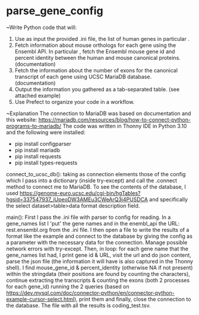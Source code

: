 # parse_gene_config

~Write Python code that will:
1. Use as input the provided .ini file, the list of human genes in particular .
2. Fetch information about mouse orthologs for each gene using the Ensembl API. In
particular , fetch the Ensembl mouse gene id and percent identity between the human
and mouse canonical proteins. (documentation)
3. Fetch the information about the number of exons for the canonical transcript of each
gene using UCSC MariaDB database. (documentation)
4. Output the information you gathered as a tab-separated table. (see attached example)
5. Use Prefect to organize your code in a workflow. 


~Explanation
The connection to MariaDB was based on documentation and this website: https://mariadb.com/resources/blog/how-to-connect-python-programs-to-mariadb/ 
The code was written in Thonny IDE in Python 3.10 and the following were installed:
- pip install configparser
- pip install mariadb
- pip install requests
- pip install types-requests

connect_to_ucsc_db():
taking as connection elements those of the config which I pass into a dictionary (inside try-except) and call the .connect method to connect me to MariaDB.
To see the contents of the database, I used https://genome-euro.ucsc.edu/cgi-bin/hgTables?hgsid=337547937_jUpeoDW3AMEu3CWeArQ3j4PUSDCA and specifically the select dataset>table>data format description field.

main():
First I pass the .ini file with parser to config for reading.
In a gene_names list I 'put' the gene names and in the enembl_api the URL: rest.ensembl.org from the .ini file.
I then open a file to write the results of a format like the example and connect to the database by giving the config as a parameter with the necessary data for the connection.
Manage possible network errors with try-except.
Then, in loop: for each gene name that the gene_names list had, I print gene id & URL, visit the url and do json content, parse the json file (the information it will have is also captured in the Thonny shell).  I find mouse_gene_id & percent_identity (otherwise NA if not present) within the stringdata (their positions are found by counting the characters), continue extracting the transcripts & counting the exons (both 2 processes for each gene_id) running the 2 queries (based on https://dev.mysql.com/doc/connector-python/en/connector-python-example-cursor-select.html), print them and finally, close the connection to the database. The file with all the results is coding_test.tsv.
